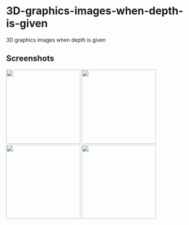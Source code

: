 # 3D-graphics-images-when-depth-is-given
3D graphics images when depth is given

Screenshots
-----------
<div>
<img width="200" src="https://user-images.githubusercontent.com/44941601/71877206-f3d05580-316b-11ea-99a9-616fefc7d5be.png">
<img width="200" src="https://user-images.githubusercontent.com/44941601/71877211-f8950980-316b-11ea-8c1b-8b864fbce7ba.png">
<img width="200" src="https://user-images.githubusercontent.com/44941601/71877216-faf76380-316b-11ea-8367-932b267f4fe3.png">
<img width="200" src="https://user-images.githubusercontent.com/44941601/71877222-fdf25400-316b-11ea-8d69-1e122f85697f.png">
</div>
